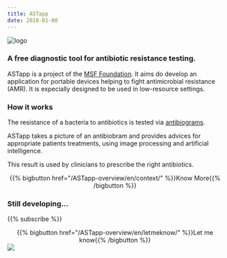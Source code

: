 ```yaml
---
title: ASTapp
date: 2018-01-08
---
```


![logo](/ASTapp-overview/images/header_ASTapp_black.svg)

<h3>A free diagnostic tool for antibiotic resistance testing.</h3>

<div class="pictureOnColumn">
<div style="margin-right:1em;">
<span class="ast">AST</span><span class="app">app</span> is a project of the <a href="https://fondation.msf.fr/en">MSF Foundation</a>.
It aims do develop an application for portable devices helping to fight antimicrobial resistance (AMR). It is expecially designed to be used in low-resource settings.

<h3>How it works</h3>

The resistance of a bacteria to antibiotics is tested via [antibiograms](https://en.wikipedia.org/wiki/Antibiotic_sensitivity).

<span class="ast">AST</span><span class="app">app</span> takes a picture of an antibiobram and provides advices for appropriate patients treatments, using image processing and artificial intelligence.

This result is used by clinicians to prescribe the right antibiotics.

<div style="text-align:center;">
{{% bigbutton href="/ASTapp-overview/en/context/" %}}Know More{{% /bigbutton %}}
</div>

### Still developing...
{{% subscribe %}}
<div style="text-align:center;">
{{% bigbutton href="/ASTapp-overview/en/letmeknow/" %}}Let me know{{% /bigbutton %}}
</div>


</div>
<img class="pictureOnColumn" src="/ASTapp-overview/images/ASTapp_on_smartphone.jpeg?classes=shadow">
</div>